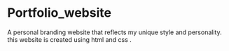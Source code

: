 # Portfolio_website
A personal branding website that reflects my unique style and personality. this website is created using html and css .
